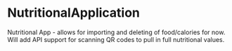 # NutritionalApplication
Nutritional App - allows for importing and deleting of food/calories for now. Will add API support for scanning QR codes to pull in full nutritional values.
